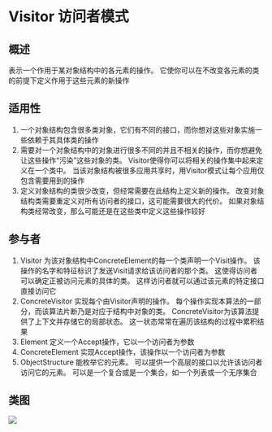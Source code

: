 
# Visitor 访问者模式

## 概述
表示一个作用于某对象结构中的各元素的操作。 它使你可以在不改变各元素的类的前提下定义作用于这些元素的新操作

## 适用性
1. 一个对象结构包含很多类对象，它们有不同的接口，而你想对这些对象实施一些依赖于其具体类的操作
2. 需要对一个对象结构中的对象进行很多不同的并且不相关的操作，而你想避免让这些操作“污染”这些对象的类。 Visitor使得你可以将相关的操作集中起来定义在一个类中。 当该对象结构被很多应用共享时，用Visitor模式让每个应用仅包含需要用到的操作
3. 定义对象结构的类很少改变，但经常需要在此结构上定义新的操作。 改变对象结构类需要重定义对所有访问者的接口，这可能需要很大的代价。 如果对象结构类经常改变，那么可能还是在这些类中定义这些操作较好

## 参与者
1. Visitor 为该对象结构中ConcreteElement的每一个类声明一个Visit操作。 该操作的名字和特征标识了发送Visit请求给该访问者的那个类。 这使得访问者可以确定正被访问元素的具体的类。 这样访问者就可以通过该元素的特定接口直接访问它
2. ConcreteVisitor 实现每个由Visitor声明的操作。 每个操作实现本算法的一部分，而该算法片断乃是对应于结构中对象的类。 ConcreteVisitor为该算法提供了上下文并存储它的局部状态。 这一状态常常在遍历该结构的过程中累积结果
3. Element 定义一个Accept操作，它以一个访问者为参数
4. ConcreteElement 实现Accept操作，该操作以一个访问者为参数
5. ObjectStructure 能枚举它的元素。 可以提供一个高层的接口以允许该访问者访问它的元素。 可以是一个复合或是一个集合，如一个列表或一个无序集合

## 类图
![](https://i.imgur.com/3XwuGjm.png)  

